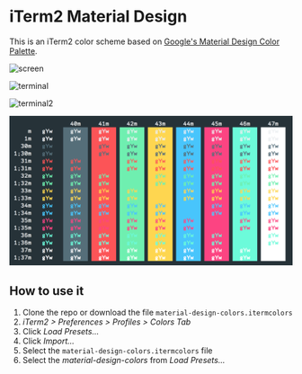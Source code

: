 # iTerm2 Material Design

This is an iTerm2 color scheme based on [Google's Material Design Color Palette](http://www.google.com/design/spec/style/color.html).

![screen](img/screen-mock-1.png)

![terminal](img/screen-mock-2.png)

![terminal2](img/screen-mock-3.png)

![colors](img/colors.png)

## How to use it

1. Clone the repo or download the file `material-design-colors.itermcolors`
2. *iTerm2 > Preferences > Profiles > Colors Tab*
3. Click *Load Presets...*
4. Click *Import...*
5. Select the `material-design-colors.itermcolors` file
5. Select the *material-design-colors* from *Load Presets...*